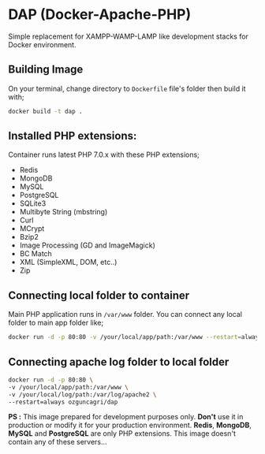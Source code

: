 # DAP (Docker-Apache-PHP)

Simple replacement for XAMPP-WAMP-LAMP like development stacks for Docker environment.

## Building Image

On your terminal, change directory to `Dockerfile` file's folder then build it with;

```sh
docker build -t dap .
```

## Installed PHP extensions:

Container runs latest PHP 7.0.x with these PHP extensions;

- Redis
- MongoDB
- MySQL
- PostgreSQL
- SQLite3
- Multibyte String (mbstring)
- Curl
- MCrypt
- Bzip2
- Image Processing (GD and ImageMagick)
- BC Match 
- XML (SimpleXML, DOM, etc..)
- Zip

## Connecting local folder to container

Main PHP application runs in `/var/www` folder. You can connect any local folder to main app folder like;

```sh
docker run -d -p 80:80 -v /your/local/app/path:/var/www --restart=always ozguncagri/dap
```

## Connecting apache log folder to local folder

```sh
docker run -d -p 80:80 \
-v /your/local/app/path:/var/www \
-v /your/local/log/path:/var/log/apache2 \
--restart=always ozguncagri/dap
```

**PS :** This image prepared for development purposes only. **Don't** use it in production or modify it for your production environment. **Redis**, **MongoDB**, **MySQL** and **PostgreSQL** are only PHP extensions. This image doesn't contain any of these servers...
